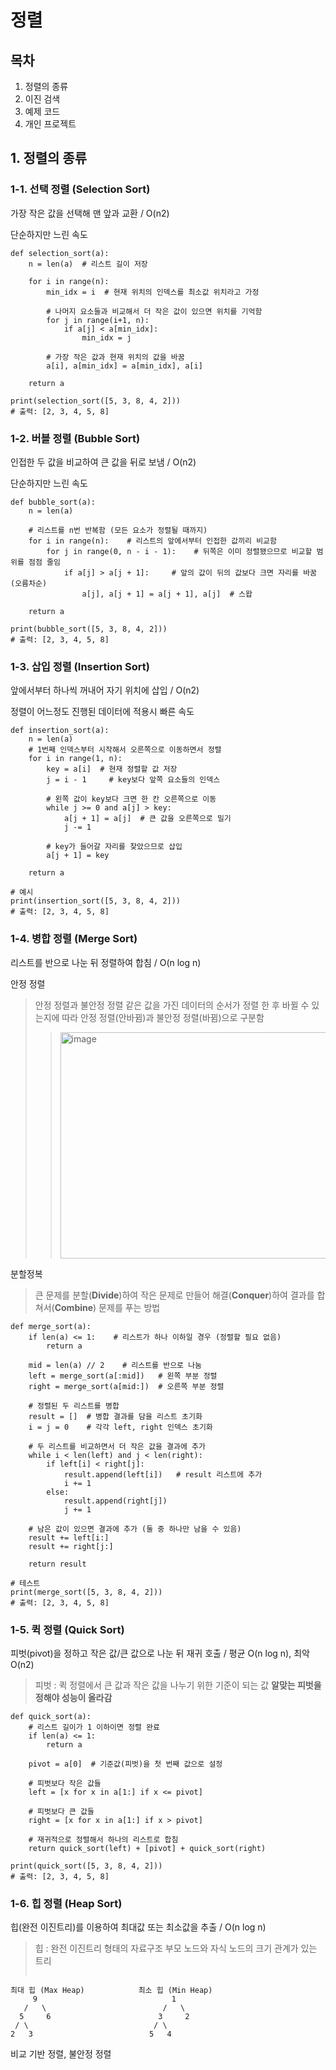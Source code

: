 # 정렬

## 목차
1. 정렬의 종류
2. 이진 검색
3. 예제 코드
4. 개인 프로젝트

## 1. 정렬의 종류

### 1-1. 선택 정렬 (Selection Sort)

가장 작은 값을 선택해 맨 앞과 교환 / O(n2)
 
단순하지만 느린 속도
```python3
def selection_sort(a):
    n = len(a)  # 리스트 길이 저장

    for i in range(n):
        min_idx = i  # 현재 위치의 인덱스를 최소값 위치라고 가정

        # 나머지 요소들과 비교해서 더 작은 값이 있으면 위치를 기억함
        for j in range(i+1, n):
            if a[j] < a[min_idx]:
                min_idx = j

        # 가장 작은 값과 현재 위치의 값을 바꿈
        a[i], a[min_idx] = a[min_idx], a[i]

    return a

print(selection_sort([5, 3, 8, 4, 2]))
# 출력: [2, 3, 4, 5, 8]
```

### 1-2. 버블 정렬 (Bubble Sort)

인접한 두 값을 비교하여 큰 값을 뒤로 보냄 / O(n2)

단순하지만 느린 속도
```python3
def bubble_sort(a):
    n = len(a)

    # 리스트를 n번 반복함 (모든 요소가 정렬될 때까지)
    for i in range(n):    # 리스트의 앞에서부터 인접한 값끼리 비교함
        for j in range(0, n - i - 1):    # 뒤쪽은 이미 정렬됐으므로 비교할 범위를 점점 줄임
            if a[j] > a[j + 1]:     # 앞의 값이 뒤의 값보다 크면 자리를 바꿈 (오름차순)
                a[j], a[j + 1] = a[j + 1], a[j]  # 스왑

    return a

print(bubble_sort([5, 3, 8, 4, 2]))
# 출력: [2, 3, 4, 5, 8]
```

### 1-3. 삽입 정렬 (Insertion Sort)

앞에서부터 하나씩 꺼내어 자기 위치에 삽입 / O(n2)

정렬이 어느정도 진행된 데이터에 적용시 빠른 속도
```python3
def insertion_sort(a):
    n = len(a)
    # 1번째 인덱스부터 시작해서 오른쪽으로 이동하면서 정렬
    for i in range(1, n):
        key = a[i]  # 현재 정렬할 값 저장
        j = i - 1     # key보다 앞쪽 요소들의 인덱스

        # 왼쪽 값이 key보다 크면 한 칸 오른쪽으로 이동
        while j >= 0 and a[j] > key:
            a[j + 1] = a[j]  # 큰 값을 오른쪽으로 밀기
            j -= 1

        # key가 들어갈 자리를 찾았으므로 삽입
        a[j + 1] = key

    return a

# 예시
print(insertion_sort([5, 3, 8, 4, 2]))
# 출력: [2, 3, 4, 5, 8]
```

### 1-4. 병합 정렬 (Merge Sort)

리스트를 반으로 나눈 뒤 정렬하여 합침 / O(n log n)

안정 정렬
> 안정 정렬과 불안정 정렬
> 같은 값을 가진 데이터의 순서가 정렬 한 후 바뀔 수 있는지에 따라
> 안정 정렬(안바뀜)과 불안정 정렬(바뀜)으로 구분함
> > <img width="562" height="362" alt="image" src="https://github.com/user-attachments/assets/985aa9f1-8f9b-4885-aa07-d852d152511e" />

분할정복
>큰 문제를 분할(**Divide**)하여 작은 문제로 만들어 해결(**Conquer**)하여 결과를 합쳐서(**Combine**) 문제를 푸는 방법
```python3
def merge_sort(a):
    if len(a) <= 1:    # 리스트가 하나 이하일 경우 (정렬할 필요 없음)
        return a

    mid = len(a) // 2    # 리스트를 반으로 나눔
    left = merge_sort(a[:mid])   # 왼쪽 부분 정렬
    right = merge_sort(a[mid:])  # 오른쪽 부분 정렬

    # 정렬된 두 리스트를 병합
    result = []  # 병합 결과를 담을 리스트 초기화
    i = j = 0    # 각각 left, right 인덱스 초기화

    # 두 리스트를 비교하면서 더 작은 값을 결과에 추가
    while i < len(left) and j < len(right):
        if left[i] < right[j]:
            result.append(left[i])   # result 리스트에 추가
            i += 1
        else:
            result.append(right[j])
            j += 1

    # 남은 값이 있으면 결과에 추가 (둘 중 하나만 남을 수 있음)
    result += left[i:]
    result += right[j:]

    return result

# 테스트
print(merge_sort([5, 3, 8, 4, 2]))
# 출력: [2, 3, 4, 5, 8]
```

### 1-5. 퀵 정렬 (Quick Sort)

피벗(pivot)을 정하고 작은 값/큰 값으로 나눈 뒤 재귀 호출 / 평균 O(n log n), 최악 O(n2)
> 피벗 : 퀵 정렬에서 큰 값과 작은 값을 나누기 위한 기준이 되는 값
> **알맞는 피벗을 정해야 성능이 올라감**
```python3
def quick_sort(a):
    # 리스트 길이가 1 이하이면 정렬 완료
    if len(a) <= 1:
        return a

    pivot = a[0]  # 기준값(피벗)을 첫 번째 값으로 설정

    # 피벗보다 작은 값들
    left = [x for x in a[1:] if x <= pivot]

    # 피벗보다 큰 값들
    right = [x for x in a[1:] if x > pivot]

    # 재귀적으로 정렬해서 하나의 리스트로 합침
    return quick_sort(left) + [pivot] + quick_sort(right)

print(quick_sort([5, 3, 8, 4, 2]))
# 출력: [2, 3, 4, 5, 8]
```

### 1-6. 힙 정렬 (Heap Sort)

힙(완전 이진트리)를 이용하여 최대값 또는 최소값을 추출 / O(n log n)
> 힙 : 완전 이진트리 형태의 자료구조
> 부모 노드와 자식 노드의 크기 관계가 있는 트리
> ```
    최대 힙 (Max Heap)            최소 힙 (Min Heap)
         9                              1
       /   \                          /   \
      5     6                        3     2
     / \                            / \
    2   3                          5   4
비교 기반 정렬, 불안정 정렬


